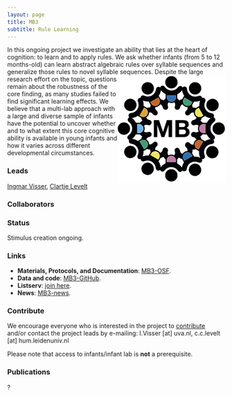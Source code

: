 ```yaml
---
layout: page
title: MB3
subtitle: Rule Learning
---
```


<!--
To-do:
- replace image placeholders.
- add collaborators map.

- publication?
-->

In this ongoing project we investigate an ability that lies at the heart of cognition: to learn and to apply rules. We ask whether infants (from 5 to 12 months-old) can learn abstract algebraic rules over syllable sequences and generalize those rules to novel syllable sequences. <img style="float: right;" src="/assets/img/placeholder.png"> Despite the large research effort on the topic, questions remain about the robustness of the core finding, as many studies failed to find significant learning effects. We believe that a multi-lab approach with a large and diverse sample of infants have the potential to uncover whether and to what extent this core cognitive ability is available in young infants and how it varies across different developmental circumstances.

### Leads
[Ingmar Visser](https://www.uva.nl/profiel/v/i/i.visser/i.visser.html?cb), [Clartje Levelt](https://www.universiteitleiden.nl/en/staffmembers/claartje-levelt#tab-1)

### Collaborators
<div class="flourish-embed flourish-map" data-src="visualisation/2520272" data-url="https://flo.uri.sh/visualisation/2520272/embed"><script src="https://public.flourish.studio/resources/embed.js"></script></div>

### Status
Stimulus creation ongoing.

### Links
* **Materials, Protocols, and Documentation**: [MB3-OSF](https://osf.io/kqu9v/).
* **Data and code**: [MB3-GitHub](https://github.com/manybabies/mb3-rules).
* **Listserv**: [join here](https://mailman.stanford.edu/mailman/listinfo/manybabies3).
* **News**: [MB3-news]({{site.baseurl}}/tags/#MB3).

### Contribute
We encourage everyone who is interested in the project to [contribute]({{site.baseurl}}/sign_up_log_in/) and/or contact the project leads by e-mailing: I.Visser [at] uva.nl, c.c.levelt [at] hum.leidenuniv.nl

Please note that access to infants/infant lab is **not** a prerequisite.

### Publications
?
